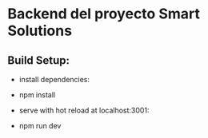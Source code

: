 # Backend del proyecto Smart Solutions


## Build Setup:

- install dependencies:
* npm install

- serve with hot reload at localhost:3001:
* npm run dev